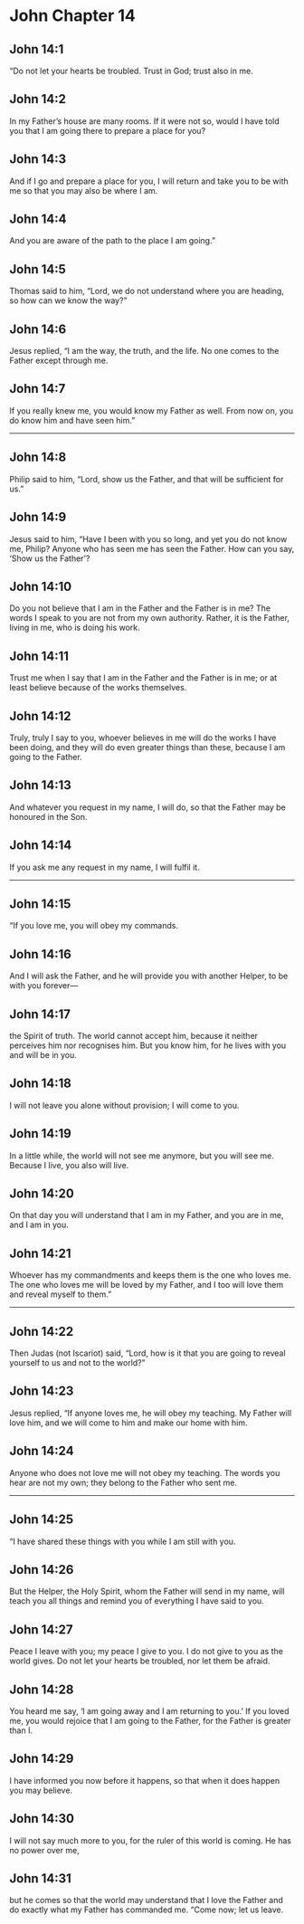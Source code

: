 # John Chapter 14

## John 14:1

“Do not let your hearts be troubled. Trust in God; trust also in me.

## John 14:2

In my Father’s house are many rooms. If it were not so, would I have told you that I am going there to prepare a place for you?

## John 14:3

And if I go and prepare a place for you, I will return and take you to be with me so that you may also be where I am.

## John 14:4

And you are aware of the path to the place I am going.”

## John 14:5

Thomas said to him, “Lord, we do not understand where you are heading, so how can we know the way?”

## John 14:6

Jesus replied, “I am the way, the truth, and the life. No one comes to the Father except through me.

## John 14:7

If you really knew me, you would know my Father as well. From now on, you do know him and have seen him.”

---

## John 14:8

Philip said to him, “Lord, show us the Father, and that will be sufficient for us.”

## John 14:9

Jesus said to him, “Have I been with you so long, and yet you do not know me, Philip? Anyone who has seen me has seen the Father. How can you say, ‘Show us the Father’?

## John 14:10

Do you not believe that I am in the Father and the Father is in me? The words I speak to you are not from my own authority. Rather, it is the Father, living in me, who is doing his work.

## John 14:11

Trust me when I say that I am in the Father and the Father is in me; or at least believe because of the works themselves.

## John 14:12

Truly, truly I say to you, whoever believes in me will do the works I have been doing, and they will do even greater things than these, because I am going to the Father.

## John 14:13

And whatever you request in my name, I will do, so that the Father may be honoured in the Son.

## John 14:14

If you ask me any request in my name, I will fulfil it.

---

## John 14:15

“If you love me, you will obey my commands.

## John 14:16

And I will ask the Father, and he will provide you with another Helper, to be with you forever—

## John 14:17

the Spirit of truth. The world cannot accept him, because it neither perceives him nor recognises him. But you know him, for he lives with you and will be in you.

## John 14:18

I will not leave you alone without provision; I will come to you.

## John 14:19

In a little while, the world will not see me anymore, but you will see me. Because I live, you also will live.

## John 14:20

On that day you will understand that I am in my Father, and you are in me, and I am in you.

## John 14:21

Whoever has my commandments and keeps them is the one who loves me. The one who loves me will be loved by my Father, and I too will love them and reveal myself to them.”

---

## John 14:22

Then Judas (not Iscariot) said, “Lord, how is it that you are going to reveal yourself to us and not to the world?”

## John 14:23

Jesus replied, “If anyone loves me, he will obey my teaching. My Father will love him, and we will come to him and make our home with him.

## John 14:24

Anyone who does not love me will not obey my teaching. The words you hear are not my own; they belong to the Father who sent me.

---

## John 14:25

“I have shared these things with you while I am still with you.

## John 14:26

But the Helper, the Holy Spirit, whom the Father will send in my name, will teach you all things and remind you of everything I have said to you.

## John 14:27

Peace I leave with you; my peace I give to you. I do not give to you as the world gives. Do not let your hearts be troubled, nor let them be afraid.

## John 14:28

You heard me say, ‘I am going away and I am returning to you.’ If you loved me, you would rejoice that I am going to the Father, for the Father is greater than I.

## John 14:29

I have informed you now before it happens, so that when it does happen you may believe.

## John 14:30

I will not say much more to you, for the ruler of this world is coming. He has no power over me,

## John 14:31

but he comes so that the world may understand that I love the Father and do exactly what my Father has commanded me. “Come now; let us leave.
